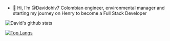 - 👋 Hi, I’m @Davidohiv7
Colombian engineer, environmental manager and starting my journey on Henry to become a Full Stack Developer

<Div>

![David's github stats](https://github-readme-stats.vercel.app/api?username=Davidohiv7)

[![Top Langs](https://github-readme-stats.vercel.app/api/top-langs/?username=Davidohiv7)](https://github.com/anuraghazra/github-readme-stats)
  
</Div>

